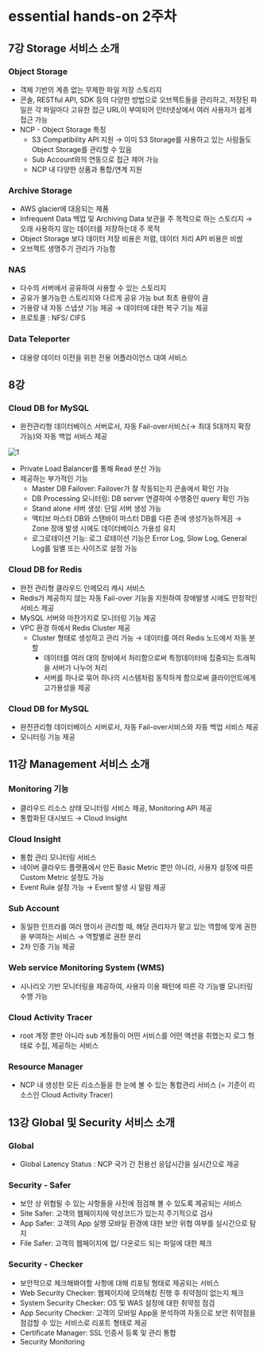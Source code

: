# essential hands-on 2주차

## 7강 Storage 서비스 소개

### Object Storage

- 객체 기반의 계층 없는 무제한 파일 저장 스토리지
- 콘솔, RESTful API, SDK 등의 다양한 방법으로 오브젝트들을 관리하고, 저장된 파일은 각 파일마다 고유한 접근 URL이 부여되어 인터넷상에서 여러 사용자가 쉽게 접근 가능
- NCP - Object Storage 특징
    - S3 Compatibility API 지원 → 이미 S3 Storage를 사용하고 있는 사람들도 Object Storage를 관리할 수 있음
    - Sub Account와의 연동으로 접근 제어 가능
    - NCP 내 다양한 상품과 통합/연계 지원

### Archive Storage

- AWS glacier에 대응되는 제품
- Infrequent Data 백업 및 Archiving Data 보관을 주 목적으로 하는 스토리지 → 오래 사용하지 않는 데이터를 저장하는데 주 목적
- Object Storage 보다 데이터 저장 비용은 저렴, 데이터 처리 API 비용은 비쌈
- 오브젝트 생명주기 관리가 가능함

### NAS

- 다수의 서버에서 공유하여 사용할 수 있는 스토리지
- 공유가 불가능한 스토리지와 다르게 공유 가능 but 최초 용량이 큼
- 가용량 내 자동 스냅샷 기능 제공 → 데이터에 대한 복구 기능 제공
- 프로토콜 : NFS/ CIFS

### Data Teleporter

- 대용량 데이터 이전을 위한 전용 어플라이언스 대여 서비스

## 8강

### Cloud DB for MySQL

- 완전관리형 데이터베이스 서버로서, 자동 Fail-over서비스(→ 최대 5대까지 확장 가능)와 자동 백업 서비스 제공
    
![1](https://github.com/yj-leez/NCP-WIL/assets/77960090/a1871422-2712-4973-8949-757b074f3de4)

    
- Private Load Balancer를 통해 Read 분산 가능
- 제공하는 부가적인 기능
    - Master DB Failover: Failover가 잘 작동되는지 콘솔에서 확인 가능
    - DB Processing 모니터링: DB server 연결하여 수행중인 query 확인 가능
    - Stand alone 서버 생성: 단일 서버 생성 가능
    - 액티브 마스터 DB와 스탠바이 마스터 DB를 다른 존에 생성가능하게끔 → Zone 장애 발생 시에도 데이터베이스 가용성 유지
    - 로그로테이션 기능: 로그 로테이션 기능은 Error Log, Slow Log, General Log를 일별 또는 사이즈로 설정 가능

### Cloud DB for Redis

- 완전 관리형 클라우드 인메모리 캐시 서비스
- Redis가 제공하지 않는 자동 Fail-over 기능을 지원하여 장애발생 시에도 안정적인 서비스 제공
- MySQL 서버와 마찬가지로 모니터링 기능 제공
- VPC 환경 하에서 Redis Cluster 제공
    - Cluster 형태로 생성하고 관리 가능 → 데이터를 여러 Redis 노드에서 자동 분할
        - 데이터를 여러 대의 장비에서 처리함으로써 특정데이터에 집중되는 트래픽을 서버가 나누어 처리
        - 서버를 하나로 묶어 하나의 시스템처럼 동작하게 함으로써 클라이언트에게 고가용성을 제공

### Cloud DB for MySQL

- 완전관리형 데이터베이스 서버로서, 자동 Fail-over서비스와 자동 백업 서비스 제공
- 모니터링 기능 제공

## 11강 ****Management 서비스 소개****

### Monitoring 기능

- 클라우드 리소스 상태 모니터링 서비스 제공, Monitoring API 제공
- 통합화된 대시보드 → Cloud Insight

### Cloud Insight

- 통합 관리 모니터링 서비스
- 네이버 클라우드 플랫폼에서 만든 Basic Metric 뿐만 아니라, 사용자 설정에 따른 Custom Metric 설정도 가능
- Event Rule 설정 가능 → Event 발생 시 알람 제공

### Sub Account

- 동일한 인프라를 여러 명이서 관리할 때, 해당 관리자가 맡고 있는 역할에 맞게 권한을 부여하는 서비스 → 역할별로 권한 분리
- 2차 인증 기능 제공

### Web service Monitoring System (WMS)

- 시나리오 기반 모니터링을 제공하여, 사용자 이용 패턴에 따른 각 기능별 모니터링 수행 가능

### Cloud Activity Tracer

- root 계정 뿐만 아니라 sub 계정들이 어떤 서비스를 어떤 액션을 취했는지 로그 형태로 수집, 제공하는 서비스

### Resource Manager

- NCP 내 생성한 모든 리소스들을 한 눈에 볼 수 있는 통합관리 서비스 (= 기준이 리소스인 Cloud Activity Tracer)

## 13강 ****Global 및 Security 서비스 소개****

### Global

- Global Latency Status : NCP 국가 간 전용선 응답시간을 실시간으로 제공

### Security - Safer

- 보안 상 위협될 수 있는 사항들을 사전에 점검해 볼 수 있도록 제공되는 서비스
- Site Safer: 고객의 웹페이지에 악성코드가 있는지 주기적으로 검사
- App Safer: 고객의 App 실행 모바일 환경에 대한 보안 위협 여부를 실시간으로 탐지
- File Safer: 고객의 웹페이지에 업/ 다운로드 되는 파일에 대한 체크

### Security - Checker

- 보안적으로 체크해봐야할 사항에 대해 리포팅 형태로 제공되는 서비스
- Web Security Checker: 웹페이지에 모의해킹 진행 후 취약점이 없는지 체크
- System Security Checker: OS 및 WAS 설정에 대한 취약점 점검
- App Security Checker: 고객의 모바일 App을 분석하여 자동으로 보안 취약점을 점검할 수 있는 서비스로 리포트 형태로 제공
- Certificate Manager: SSL 인증서 등록 및 관리 통합
- Security Monitoring
